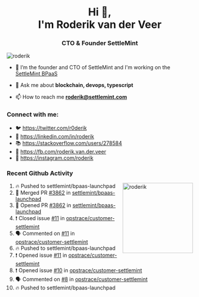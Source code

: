 <h1 align="center">Hi 👋,<br/> I'm Roderik van der Veer</h1>
<h3 align="center">CTO & Founder SettleMint</h3>

<p align="left"> <img src="https://komarev.com/ghpvc/?username=roderik" alt="roderik" /> </p>

- 🔭 I’m the founder and CTO of SettleMint and I'm working on the [SettleMint BPaaS](https://settlemint.com)

- 💬 Ask me about **blockchain, devops, typescript**

- 📫 How to reach me **roderik@settlemint.com**



### Connect with me:

- 🐦 https://twitter.com/r0derik
- 🏢 https://linkedin.com/in/roderik
- 📚 https://stackoverflow.com/users/278584
- 🙊 https://fb.com/roderik.van.der.veer
- 📸 https://instagram.com/roderik

### Recent Github Activity
<img src="https://github-readme-stats.vercel.app/api?username=roderik&show_icons=true&count_private=true" alt="roderik" align="right" height="190" />

<!--START_SECTION:activity-->
1. 🔥 Pushed to settlemint/bpaas-launchpad
2. 🎉 Merged PR [#3862](https://github.com/settlemint/bpaas-launchpad/pull/3862) in [settlemint/bpaas-launchpad](https://github.com/settlemint/bpaas-launchpad)
3. 💪 Opened PR [#3862](https://github.com/settlemint/bpaas-launchpad/pull/3862) in [settlemint/bpaas-launchpad](https://github.com/settlemint/bpaas-launchpad)
4. ❗️ Closed issue [#11](https://github.com/opstrace/customer-settlemint/issues/11) in [opstrace/customer-settlemint](https://github.com/opstrace/customer-settlemint)
5. 🗣 Commented on [#11](https://github.com/opstrace/customer-settlemint/issues/11) in [opstrace/customer-settlemint](https://github.com/opstrace/customer-settlemint)
6. 🔥 Pushed to settlemint/bpaas-launchpad
7. ❗️ Opened issue [#11](https://github.com/opstrace/customer-settlemint/issues/11) in [opstrace/customer-settlemint](https://github.com/opstrace/customer-settlemint)
8. ❗️ Opened issue [#10](https://github.com/opstrace/customer-settlemint/issues/10) in [opstrace/customer-settlemint](https://github.com/opstrace/customer-settlemint)
9. 🗣 Commented on [#8](https://github.com/opstrace/customer-settlemint/issues/8) in [opstrace/customer-settlemint](https://github.com/opstrace/customer-settlemint)
10. 🔥 Pushed to settlemint/bpaas-launchpad
<!--END_SECTION:activity-->